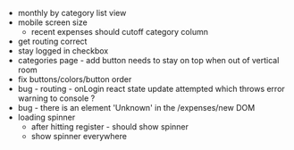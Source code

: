 - monthly by category list view
- mobile screen size
  - recent expenses should cutoff category column
- get routing correct
- stay logged in checkbox
- categories page - add button needs to stay on top when out of vertical room
- fix buttons/colors/button order
- bug - routing - onLogin react state update attempted which throws error warning to console ?
- bug - there is an element 'Unknown' in the /expenses/new DOM
- loading spinner
  - after hitting register - should show spinner
  - show spinner everywhere
